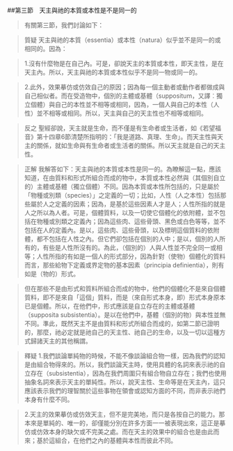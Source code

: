 ##第三節　天主與祂的本質或本性是不是同一的
>有關第三節，我們討論如下：

>質疑	天主與祂的本質（essentia）或本性（natura）似乎並不是同一的或相同的。因為：

>1.沒有什麼物是在自己內。可是，卻說天主的本質或本性，即天主性，是在天主內。所以，天主與祂的本質或本性似乎不是同一物或同一的。

>2.此外，效果摹仿或仿效自己的原因；因為每一個主動者或動作者都做成與自己相似者。而在受造物中，個別的主體或基體（suppositum，又譯︰獨立個體）與自己的本性並不相等或相同，因為，一個人與自己的本性（人性）並不相等或相同。所以，天主與自己的天主性也不相等或相同。

>反之	聖經卻說，天主就是生命，而不僅是有生命者或生活者，如《若望福音》第十四章6節清楚所指明的：「我是道路、真理、生命」。而天主性與天主的關係，就如生命與有生命者或生活者的關係。所以天主就是自己的天主性。

>正解	我解答如下：天主與祂的本質或本性是同一的。為瞭解這一點，應該知道，在由質料和形式所組合而成的物中，本質或本性必然與（其個別自立的）主體或基體（獨立個體）不同。因為本質或本性所包括的，只是屬於「物種或別類（species）」之定義的一切；比如，人性（人之本性）包括那些屬於人之定義的因素；因為，是基於這些因素人才是人；人性所指的就是人之所以為人者。可是，個體質料，以及一切使它個體化的依附體，並不包括在物種或別類之定義內；因為這些肉、這些骨頭、黑色或白色等等，並不包括在人的定義內。是以，這些肉、這些骨頭，以及標明這個質料的依附體，都不包括在人性之內。但它們卻包括在個別的人中；是以，個別的人所有的，有些是人性所沒有的。為此，（個別的）人與人性並不完全同一或相等；人性所指的有如是一個人的形式部分，因為針對（使物）個體化的質料而言，那些給物下定義或界定物的基本因素（principia definientia），則有如是（物的）形式。

>但在那些不是由形式和質料所組合而成的物中，他們的個體化不是來自個體質料，即不是來自「這個」質料，而是（來自形式本身，即）形式本身原本已是個體。所以，在他們中，形式應該是自立存在的主體或基體（supposita subsistentia）。是以在他們中，基體（個別的物）與本性並無不同。準此，既然天主不是由質料和形式所組合而成的，如第二節已證明的，那麼，祂必定就是祂自己的天主性、祂自己的生命，以及一切以這種方式歸諸天主的其他稱謂。

>釋疑	1.我們談論單純物的時候，不能不像談論組合物一樣，因為我們的認知是由組合物得來的。所以，我們談論天主時，使用具體的名詞來表示祂的自立存在（subsistentia），因為在我們周圍只有組合物自立存在；我們也使用抽象名詞來表示天主的單純性。所以，說天主性、生命等是在天主內，這只應該表示我們的理智關於這些事物在領會或認知方面的不同，而非表示祂們本身有什麼不同。

>2.天主的效果摹仿或仿效天主，但不是完美地，而只是各按自己的能力。那本來是單純的、唯一的，卻僅能分別在許多方面一一被表現出來，這正是摹仿或仿效本身的缺欠或不完美之處。而在天主的效果中的組合也是由此而來；基於這組合，在他們之內的基體與本性而彼此不同。
